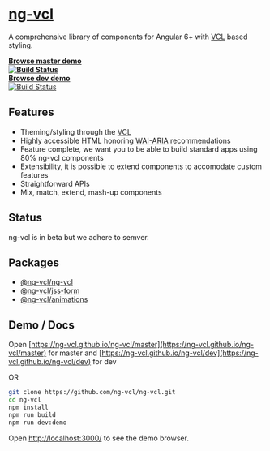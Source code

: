 # [ng-vcl](https://ng-vcl.github.io/ng-vcl/)

A comprehensive library of components for Angular 6+ with [VCL](http://vcl.github.io/) based styling.

**[Browse master demo](https://ng-vcl.github.io/ng-vcl/master) <br> [![Build Status](https://travis-ci.org/ng-vcl/ng-vcl.svg?branch=master)](https://travis-ci.org/ng-vcl/ng-vcl)**<br>
**[Browse dev demo](https://ng-vcl.github.io/ng-vcl/dev)** <br>[![Build Status](https://travis-ci.org/ng-vcl/ng-vcl.svg?branch=dev)](https://travis-ci.org/ng-vcl/ng-vcl)

## Features

- Theming/styling through the [VCL](http://vcl.github.io/)
- Highly accessible HTML honoring [WAI-ARIA](https://www.w3.org/WAI/intro/aria) recommendations
- Feature complete, we want you to be able to build standard apps using 80% ng-vcl components
- Extensibility, it is possible to extend components to accomodate custom features
- Straightforward APIs
- Mix, match, extend, mash-up components

## Status

ng-vcl is in beta but we adhere to semver.

## Packages

- [@ng-vcl/ng-vcl](https://github.com/ng-vcl/ng-vcl/blob/master/src/ng-vcl/README.md/)
- [@ng-vcl/jss-form](https://github.com/ng-vcl/ng-vcl/blob/master/src/jss-form/README.md/)
- [@ng-vcl/animations](https://github.com/ng-vcl/ng-vcl/blob/master/src/animations/README.md/)

## Demo / Docs

Open [https://ng-vcl.github.io/ng-vcl/master](https://ng-vcl.github.io/ng-vcl/master) for master
and [https://ng-vcl.github.io/ng-vcl/dev](https://ng-vcl.github.io/ng-vcl/dev) for dev

OR

```sh
git clone https://github.com/ng-vcl/ng-vcl.git
cd ng-vcl
npm install
npm run build
npm run dev:demo
```

Open [http://localhost:3000/](http://localhost:3000/) to see the demo browser.
